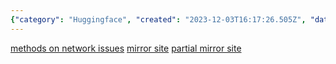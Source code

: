 ```yaml
---
{"category": "Huggingface", "created": "2023-12-03T16:17:26.505Z", "date": "2023-12-03 16:17:26", "description": "This article discusses the use of Huggingface mirror sites to resolve network issues. It provides information on full and partial mirror site options, including https://hf-mirror.com/ for a complete mirror and https://aliendao.cn/#/ for a partial mirror.", "modified": "2023-12-03T16:18:44.559Z", "tags": ["Huggingface", "mirror sites", "network issues", "hf-mirror.com", "aliendao.cn", "solutions", "data accessibility"], "title": "Huggingface Mirror Sites"}
---
```

[methods on network issues](https://zhuanlan.zhihu.com/p/627688602)
[mirror site](https://hf-mirror.com/)
[partial mirror site](https://aliendao.cn/#/)